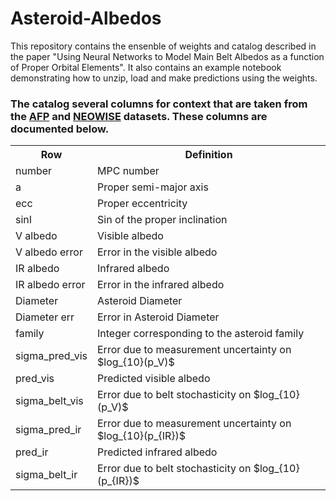 # Asteroid-Albedos

This repository contains the ensenble of weights and catalog described in the paper "Using Neural Networks to Model Main Belt Albedos as a function of Proper Orbital Elements".  It also contains an example notebook demonstrating how to unzip, load and make predictions using the weights. 


### The catalog several columns for context that are taken from the [AFP](http://asteroids.matf.bg.ac.rs/fam/) and [NEOWISE](https://sbn.psi.edu/pds/resource/neowisediam.html) datasets. These columns are documented below.

<div align="center">
  <table>
    <tr>
      <th>Row</th>
      <th>Definition</th>
    </tr>
    <tr>
      <td>number</td>
      <td>MPC number</td>
    </tr>
    <tr>
      <td>a</td>
      <td>Proper semi-major axis</td>
    </tr>
    <tr>
      <td>ecc</td>
      <td>Proper eccentricity</td>
    </tr>
    <tr>
      <td>sinI</td>
      <td>Sin of the proper inclination</td>
    </tr>
    <tr>
      <td>V albedo</td>
      <td>Visible albedo</td>
    </tr>
    <tr>
      <td>V albedo error</td>
      <td>Error in the visible albedo</td>
    </tr>
    <tr>
      <td>IR albedo</td>
      <td>Infrared albedo</td>
    </tr>
    <tr>
      <td>IR albedo error</td>
      <td>Error in the infrared albedo</td>
    </tr>
    <tr>
      <td>Diameter</td>
      <td>Asteroid Diameter</td>
    </tr>
    <tr>
      <td>Diameter err</td>
      <td>Error in Asteroid Diameter</td>
    </tr>
    <tr>
      <td>family</td>
      <td>Integer corresponding to the asteroid family</td>
    </tr>
    <tr>
      <td>sigma_pred_vis</td>
      <td>Error due to measurement uncertainty on $log_{10}(p_V)$</td>
    </tr>
    <tr>
      <td>pred_vis</td>
      <td>Predicted visible albedo</td>
    </tr>
    <tr>
      <td>sigma_belt_vis</td>
      <td>Error due to belt stochasticity on $log_{10}(p_V)$</td>
    </tr>
    <tr>
      <td>sigma_pred_ir</td>
      <td>Error due to measurement uncertainty on $log_{10}(p_{IR})$</td>
    </tr>
    <tr>
      <td>pred_ir</td>
      <td>Predicted infrared albedo</td>
    </tr>
    <tr>
      <td>sigma_belt_ir</td>
      <td>Error due to belt stochasticity on $log_{10}(p_{IR})$</td>
    </tr>
  </table>
</div>

